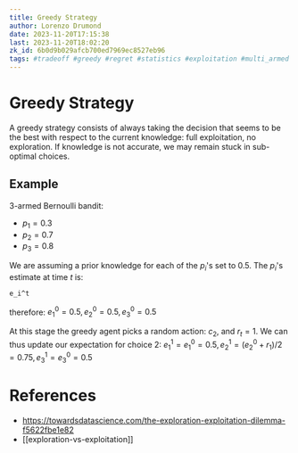 ```yaml
---
title: Greedy Strategy
author: Lorenzo Drumond
date: 2023-11-20T17:15:38
last: 2023-11-20T18:02:20
zk_id: 6b0d9b029afcb700ed7969ec8527eb96
tags: #tradeoff #greedy #regret #statistics #exploitation #multi_armed #exploration #strategy #medium #math #bandits
---
```



# Greedy Strategy
A greedy strategy consists of always taking the decision that seems to be the best with respect to the current knowledge: full exploitation, no exploration. If knowledge is not accurate, we may remain stuck in sub-optimal choices.

## Example
3-armed Bernoulli bandit:
- $p_1 = 0.3$
- $p_2 = 0.7$
- $p_3 = 0.8$

We are assuming a prior knowledge for each of the $p_i$'s set to 0.5. The $p_i$'s estimate at time $t$ is:
```latex
e_i^t
```

therefore: $e_1^0 = 0.5, e_2^0 = 0.5, e_3^0 = 0.5$

At this stage the greedy agent picks a random action: $c_2$, and $r_t = 1$. We can thus update our expectation for choice 2:
$e_1^1 = e_1^0 = 0.5, e_2^1 = (e_2^0 + r_1)/2 = 0.75, e_3^1 = e_3^0 = 0.5$

# References
- https://towardsdatascience.com/the-exploration-exploitation-dilemma-f5622fbe1e82
- [[exploration-vs-exploitation]]
